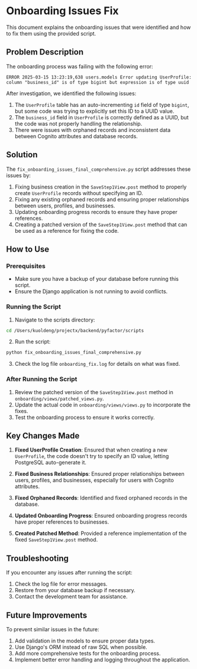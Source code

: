 # Onboarding Issues Fix

This document explains the onboarding issues that were identified and how to fix them using the provided script.

## Problem Description

The onboarding process was failing with the following error:

```
ERROR 2025-03-15 13:23:19,638 users.models Error updating UserProfile: column "business_id" is of type bigint but expression is of type uuid
```

After investigation, we identified the following issues:

1. The `UserProfile` table has an auto-incrementing `id` field of type `bigint`, but some code was trying to explicitly set this ID to a UUID value.
2. The `business_id` field in `UserProfile` is correctly defined as a UUID, but the code was not properly handling the relationship.
3. There were issues with orphaned records and inconsistent data between Cognito attributes and database records.

## Solution

The `fix_onboarding_issues_final_comprehensive.py` script addresses these issues by:

1. Fixing business creation in the `SaveStep1View.post` method to properly create `UserProfile` records without specifying an ID.
2. Fixing any existing orphaned records and ensuring proper relationships between users, profiles, and businesses.
3. Updating onboarding progress records to ensure they have proper references.
4. Creating a patched version of the `SaveStep1View.post` method that can be used as a reference for fixing the code.

## How to Use

### Prerequisites

- Make sure you have a backup of your database before running this script.
- Ensure the Django application is not running to avoid conflicts.

### Running the Script

1. Navigate to the scripts directory:

```bash
cd /Users/kuoldeng/projectx/backend/pyfactor/scripts
```

2. Run the script:

```bash
python fix_onboarding_issues_final_comprehensive.py
```

3. Check the log file `onboarding_fix.log` for details on what was fixed.

### After Running the Script

1. Review the patched version of the `SaveStep1View.post` method in `onboarding/views/patched_views.py`.
2. Update the actual code in `onboarding/views/views.py` to incorporate the fixes.
3. Test the onboarding process to ensure it works correctly.

## Key Changes Made

1. **Fixed UserProfile Creation**: Ensured that when creating a new `UserProfile`, the code doesn't try to specify an ID value, letting PostgreSQL auto-generate it.

2. **Fixed Business Relationships**: Ensured proper relationships between users, profiles, and businesses, especially for users with Cognito attributes.

3. **Fixed Orphaned Records**: Identified and fixed orphaned records in the database.

4. **Updated Onboarding Progress**: Ensured onboarding progress records have proper references to businesses.

5. **Created Patched Method**: Provided a reference implementation of the fixed `SaveStep1View.post` method.

## Troubleshooting

If you encounter any issues after running the script:

1. Check the log file for error messages.
2. Restore from your database backup if necessary.
3. Contact the development team for assistance.

## Future Improvements

To prevent similar issues in the future:

1. Add validation in the models to ensure proper data types.
2. Use Django's ORM instead of raw SQL when possible.
3. Add more comprehensive tests for the onboarding process.
4. Implement better error handling and logging throughout the application.
